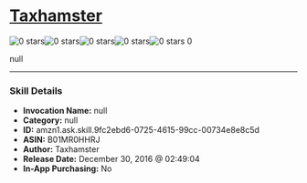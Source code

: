 # [Taxhamster](http://alexa.amazon.com/#skills/amzn1.ask.skill.9fc2ebd6-0725-4615-99cc-00734e8e8c5d)
![0 stars](../../images/ic_star_border_black_18dp_1x.png)![0 stars](../../images/ic_star_border_black_18dp_1x.png)![0 stars](../../images/ic_star_border_black_18dp_1x.png)![0 stars](../../images/ic_star_border_black_18dp_1x.png)![0 stars](../../images/ic_star_border_black_18dp_1x.png) 0

null

***

### Skill Details

* **Invocation Name:** null
* **Category:** null
* **ID:** amzn1.ask.skill.9fc2ebd6-0725-4615-99cc-00734e8e8c5d
* **ASIN:** B01MR0HHRJ
* **Author:** Taxhamster
* **Release Date:** December 30, 2016 @ 02:49:04
* **In-App Purchasing:** No

